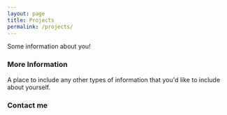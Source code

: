 ```yaml
---
layout: page
title: Projects
permalink: /projects/
---
```


Some information about you!

### More Information

A place to include any other types of information that you'd like to include about yourself. 

### Contact me

